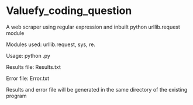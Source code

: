 # Valuefy_coding_question
A web scraper using regular expression and inbuilt python urllib.request module 

Modules used: urllib.request, sys, re. 

Usage: python <filename>.py

Results file: Results.txt

Error file: Error.txt

Results and error file will be generated in the same directory of the existing program
